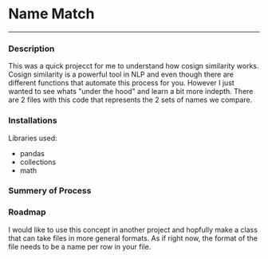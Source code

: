# Name Match
___
 
### Description
This was a quick projecct for me to understand how cosign similarity works. Cosign similarity is a powerful tool in NLP and even though there are different functions that automate this process for you. However I just wanted to see whats "under the hood" and learn a bit more indepth. There are 2 files with this code that represents the 2 sets of names we compare.

### Installations
Libraries used:
- pandas
- collections
- math

### Summery of Process


### Roadmap
I would like to use this concept in another project and hopfully make a class that can take files in more general formats. As if right now, the format of the file needs to be a name per row in your file.
